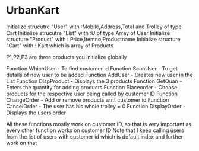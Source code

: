 # UrbanKart

Initialize strucutre "User" with :Mobile,Address,Total and Trolley of type Cart
Initialize strucutre "List" with :U of type Array of User
Initialize structure "Product" with : Price,Itemno,Productname
Initialize structure "Cart" with : Kart which is array of Products

P1,P2,P3 are three products you initialize globally 

Function WhichUser - To find customer id
Function ScanUser - To get details of new user to be added
Function AddUser - Creates new user in the List
Function DispProduct - Displays the 3 products
Function GetQuan - Enters the quantity for adding products
Function Placeorder - Choose products for the respective user being called by customer ID
Function ChangeOrder - Add or remove products w.r.t customer id
Function CancelOrder - The user has his whole trolley = 0
Function DisplayOrder - Displays the users order


All these functions mostly work on customer ID, so that is very important as every other function works on customer ID
Note that I keep calling users from the list of users with customer id which is default index and further work on that
